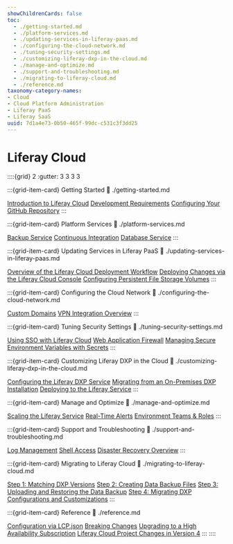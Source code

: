 ```yaml
---
showChildrenCards: false
toc:
  - ./getting-started.md
  - ./platform-services.md
  - ./updating-services-in-liferay-paas.md
  - ./configuring-the-cloud-network.md
  - ./tuning-security-settings.md
  - ./customizing-liferay-dxp-in-the-cloud.md
  - ./manage-and-optimize.md
  - ./support-and-troubleshooting.md
  - ./migrating-to-liferay-cloud.md
  - ./reference.md
taxonomy-category-names:
- Cloud
- Cloud Platform Administration
- Liferay PaaS
- Liferay SaaS
uuid: 7d1a4e73-0b50-465f-99dc-c531c3f3dd25
---
```

# Liferay Cloud

::::{grid} 2
:gutter: 3 3 3 3

:::{grid-item-card} Getting Started
:link: ./getting-started.md

[Introduction to Liferay Cloud](./getting-started.md)
[Development Requirements](./getting-started/development-requirements.md)
[Configuring Your GitHub Repository](./getting-started/configuring-your-github-repository.md)
:::

:::{grid-item-card} Platform Services
:link: ./platform-services.md

[Backup Service](./platform-services/backup-service.md)
[Continuous Integration](./platform-services/continuous-integration.md)
[Database Service](./platform-services/database-service.md)
:::

:::{grid-item-card} Updating Services in Liferay PaaS
:link: ./updating-services-in-liferay-paas.md

[Overview of the Liferay Cloud Deployment Workflow](./updating-services-in-liferay-paas/overview-of-the-liferay-cloud-deployment-workflow.md)
[Deploying Changes via the Liferay Cloud Console](./updating-services-in-liferay-paas/deploying-changes-via-the-liferay-cloud-console.md)
[Configuring Persistent File Storage Volumes](./updating-services-in-liferay-paas/configuring-persistent-file-storage-volumes.md)
:::

:::{grid-item-card} Configuring the Cloud Network
:link: ./configuring-the-cloud-network.md

[Custom Domains](./configuring-the-cloud-network/custom-domains.md)
[VPN Integration Overview](./configuring-the-cloud-network/vpn-integration-overview.md)
:::

:::{grid-item-card} Tuning Security Settings
:link: ./tuning-security-settings.md

[Using SSO with Liferay Cloud](./tuning-security-settings/using-sso-with-liferay-cloud.md)
[Web Application Firewall](./tuning-security-settings/web-application-firewall.md)
[Managing Secure Environment Variables with Secrets](./tuning-security-settings/managing-secure-environment-variables-with-secrets/)
:::

:::{grid-item-card} Customizing Liferay DXP in the Cloud
:link: ./customizing-liferay-dxp-in-the-cloud.md

[Configuring the Liferay DXP Service](./customizing-liferay-dxp-in-the-cloud/using-the-liferay-dxp-service/configuring-the-liferay-dxp-service.md)
[Migrating from an On-Premises DXP Installation](./migrating-to-liferay-cloud.md)
[Deploying to the Liferay Service](./customizing-liferay-dxp-in-the-cloud/using-the-liferay-dxp-service/deploying-to-the-liferay-service.md)
:::

:::{grid-item-card} Manage and Optimize
:link: ./manage-and-optimize.md

[Scaling the Liferay Service](./manage-and-optimize/scaling-the-liferay-service.md)
[Real-Time Alerts](./manage-and-optimize/real-time-alerts.md)
[Environment Teams & Roles](./manage-and-optimize/environment-teams-and-roles.md)
:::

:::{grid-item-card} Support and Troubleshooting
:link: ./support-and-troubleshooting.md

[Log Management](./support-and-troubleshooting/troubleshooting-tools-and-resources/reading-liferay-cloud-service-logs.md)
[Shell Access](./support-and-troubleshooting/troubleshooting-tools-and-resources/shell-access.md)
[Disaster Recovery Overview](./support-and-troubleshooting/troubleshooting-tools-and-resources/disaster-recovery-overview.md)
:::

:::{grid-item-card} Migrating to Liferay Cloud
:link: ./migrating-to-liferay-cloud.md

[Step 1: Matching DXP Versions](./migrating-to-liferay-cloud/matching-dxp-versions.md)
[Step 2: Creating Data Backup Files](./migrating-to-liferay-cloud/creating-data-backup-files.md)
[Step 3: Uploading and Restoring the Data Backup](./migrating-to-liferay-cloud/uploading-and-restoring-the-data-backup.md)
[Step 4: Migrating DXP Configurations and Customizations](./migrating-to-liferay-cloud/migrating-dxp-configurations-and-customizations.md)
:::

:::{grid-item-card} Reference
:link: ./reference.md

[Configuration via LCP.json](./reference/configuration-via-lcp-json.md)
[Breaking Changes](./reference/breaking-changes.md)
[Upgrading to a High Availability Subscription](./reference/upgrading-to-a-high-availability-subscription.md)
[Liferay Cloud Project Changes in Version 4](./reference/liferay-cloud-project-changes-in-version-4.md)
:::
::::